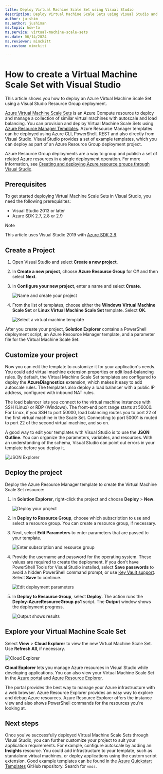 ```yaml
---
title: Deploy Virtual Machine Scale Set using Visual Studio
description: Deploy Virtual Machine Scale Sets using Visual Studio and a Resource Manager template
author: ju-shim
ms.author: jushiman
ms.topic: how-to
ms.service: virtual-machine-scale-sets
ms.date: 06/14/2024
ms.reviewer: mimckitt
ms.custom: mimckitt

---
```

# How to create a Virtual Machine Scale Set with Visual Studio

This article shows you how to deploy an Azure Virtual Machine Scale Set using a Visual Studio Resource Group deployment.

[Azure Virtual Machine Scale Sets](https://azure.microsoft.com/blog/azure-vm-scale-sets-public-preview/) is an Azure Compute resource to deploy and manage a collection of similar virtual machines with autoscale and load balancing. You can provision and deploy Virtual Machine Scale Sets using [Azure Resource Manager Templates](https://github.com/Azure/azure-quickstart-templates). Azure Resource Manager templates can be deployed using Azure CLI, PowerShell, REST and also directly from Visual Studio. Visual Studio provides a set of example templates, which you can deploy as part of an Azure Resource Group deployment project.

Azure Resource Group deployments are a way to group and publish a set of related Azure resources in a single deployment operation. For more information, see [Creating and deploying Azure resource groups through Visual Studio](../azure-resource-manager/templates/create-visual-studio-deployment-project.md).

## Prerequisites

To get started deploying Virtual Machine Scale Sets in Visual Studio, you need the following prerequisites:

* Visual Studio 2013 or later
* Azure SDK 2.7, 2.8 or 2.9

>[!NOTE]
>This article uses Visual Studio 2019 with [Azure SDK 2.8](https://azure.microsoft.com/blog/announcing-the-azure-sdk-2-8-for-net/).

## Create a Project <a name="creating-a-project"></a> 

1. Open Visual Studio and select **Create a new project**.

1. In **Create a new project**, choose **Azure Resource Group** for C# and then select **Next**.

1. In **Configure your new project**, enter a name and select **Create**.

    ![Name and create your project](media/virtual-machine-scale-sets-vs-create/configure-azure-resource-group.png)

1. From the list of templates, choose either the **Windows Virtual Machine Scale Set** or **Linux Virtual Machine Scale Set** template. Select **OK**.

   ![Select a virtual machine template](media/virtual-machine-scale-sets-vs-create/select-vm-template.png)

After you create your project, **Solution Explorer** contains a PowerShell deployment script, an Azure Resource Manager template, and a parameter file for the Virtual Machine Scale Set.

## Customize your project

Now you can edit the template to customize it for your application's needs. You could add virtual machine extension properties or edit load-balancing rules. By default, the Virtual Machine Scale Set templates are configured to deploy the **AzureDiagnostics** extension, which makes it easy to add autoscale rules. The templates also deploy a load balancer with a public IP address, configured with inbound NAT rules.

The load balancer lets you connect to the virtual machine instances with SSH (Linux) or RDP (Windows). The front-end port range starts at 50000. For Linux, if you SSH to port 50000, load balancing routes you to port 22 of the first virtual machine in the Scale Set. Connecting to port 50001 is routed to port 22 of the second virtual machine, and so on.

 A good way to edit your templates with Visual Studio is to use the **JSON Outline**. You can organize the parameters, variables, and resources. With an understanding of the schema, Visual Studio can point out errors in your template before you deploy it.

![JSON Explorer](media/virtual-machine-scale-sets-vs-create/json-explorer.png)

## Deploy the project

Deploy the Azure Resource Manager template to create the Virtual Machine Scale Set resource:

1. In **Solution Explorer**, right-click the project and choose **Deploy** > **New**.

    ![Deploy your project](media/virtual-machine-scale-sets-vs-create/deploy-new-project.png)

1. In **Deploy to Resource Group**, choose which subscription to use and select a resource group. You can create a resource group, if necessary.

1. Next, select **Edit Parameters** to enter parameters that are passed to your template.

   ![Enter subscription and resource group](media/virtual-machine-scale-sets-vs-create/deploy-to-resource-group.png)

1. Provide the username and password for the operating system. These values are required to create the deployment. If you don't have PowerShell Tools for Visual Studio installed, select **Save passwords** to avoid a hidden PowerShell command prompt, or use [Key Vault support](https://azure.microsoft.com/blog/keyvault-support-for-arm-templates/). Select **Save** to continue.

    ![Edit deployment parameters](media/virtual-machine-scale-sets-vs-create/edit-deployment-parameters.png)

1. In **Deploy to Resource Group**, select **Deploy**. The action runs the **Deploy-AzureResourceGroup.ps1** script. The **Output** window shows the deployment progress.

   ![Output shows results](media/virtual-machine-scale-sets-vs-create/deployment-output.png)

## Explore your Virtual Machine Scale Set <a name="exploring-your-virtual-machine-scale-set"></a>

Select **View** > **Cloud Explorer** to view the new Virtual Machine Scale Set. Use **Refresh All**, if necessary.

![Cloud Explorer](media/virtual-machine-scale-sets-vs-create/cloud-explorer.png)

**Cloud Explorer** lets you manage Azure resources in Visual Studio while developing applications. You can also view your Virtual Machine Scale Set in the [Azure portal](https://portal.azure.com) and [Azure Resource Explorer](https://resources.azure.com/).

 The portal provides the best way to manage your Azure infrastructure with a web browser. Azure Resource Explorer provides an easy way to explore and debug Azure resources. Azure Resource Explorer offers the instance view and also shows PowerShell commands for the resources you're looking at.

## Next steps

Once you've successfully deployed Virtual Machine Scale Sets through Visual Studio, you can further customize your project to suit your application requirements. For example, configure autoscale by adding an **Insights** resource. You could add infrastructure to your template, such as standalone virtual machines, or deploy applications using the custom script extension. Good example templates can be found in the [Azure Quickstart Templates](https://github.com/Azure/azure-quickstart-templates) GitHub repository. Search for `vmss`.
